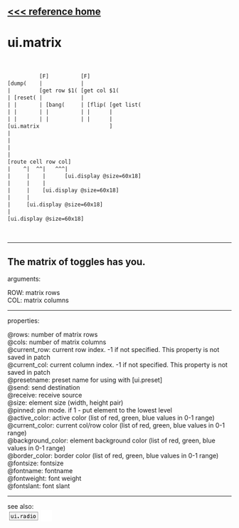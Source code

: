 [<<< reference home](ceammc_lib.md)
---

# ui.matrix

```


          [F]          [F]
[dump(    |            |
|         [get row $1( [get col $1(
| [reset( |            |
| |       | [bang(     | [flip( [get list(
| |       | |          | |      |
| |       | |          | |      |
[ui.matrix                      ]
|
|
|
|
[route cell row col]
|    ^|  ^^|   ^^^|
|     |    |      [ui.display @size=60x18]
|     |    |
|     |    [ui.display @size=60x18]
|     |
|     [ui.display @size=60x18]
|
[ui.display @size=60x18]

            
```
---
The matrix of toggles has you.
---
arguments:

ROW: matrix rows<br>
COL: matrix columns<br>

---
properties:

@rows: number of
            matrix rows<br>
@cols: number of
            matrix columns<br>
@current_row: current row index.
            -1 if not specified. This property is not saved in patch<br>
@current_col: current column
            index. -1 if not specified. This property is not saved in patch<br>
@presetname: preset name for using with
            [ui.preset]<br>
@send: send destination<br>
@receive: receive source<br>
@size: element size (width, height
            pair)<br>
@pinned: pin mode. if 1 - put element
            to the lowest level<br>
@active_color: active color (list of
            red, green, blue values in 0-1 range)<br>
@current_color: current col/row color
            (list of red, green, blue values in 0-1 range)<br>
@background_color: element
            background color (list of red, green, blue values in 0-1 range)<br>
@border_color: border color (list
            of red, green, blue values in 0-1 range)<br>
@fontsize: 
            fontsize<br>
@fontname: fontname<br>
@fontweight: font
            weight<br>
@fontslant: font
            slant<br>

---
see also:<br>
[![ui.radio](img/object_ui.radio.png)](ui.radio.md)
[![ui.toggle](img/object_ui.toggle.png)](ui.toggle.md)
